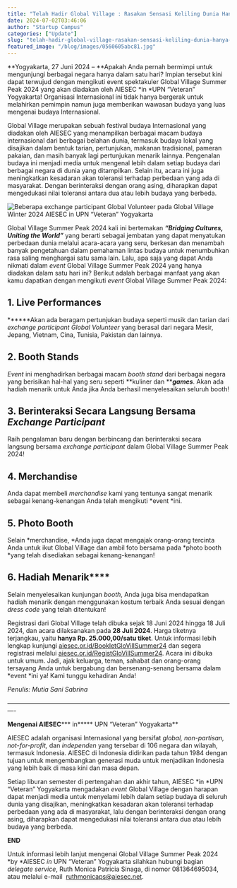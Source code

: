 ```yaml
---
title: "Telah Hadir Global Village : Rasakan Sensasi Keliling Dunia Hanya Dalam Satu Hari!"
date: 2024-07-02T03:46:06
author: "Startup Campus"
categories: ["Update"]
slug: "telah-hadir-global-village-rasakan-sensasi-keliling-dunia-hanya-dalam-satu-hari"
featured_image: "/blog/images/0560605abc81.jpg"
---
```


**Yogyakarta, 27 Juni 2024 – **Apakah Anda pernah bermimpi untuk mengunjungi berbagai negara hanya dalam satu hari? Impian tersebut kini dapat terwujud dengan mengikuti event spektakuler Global Village Summer Peak 2024 yang akan diadakan oleh AIESEC *in *UPN “Veteran” Yogyakarta! Organisasi Internasional ini tidak hanya bergerak untuk melahirkan pemimpin namun juga memberikan wawasan budaya yang luas mengenai budaya Internasional.

Global Village merupakan sebuah festival budaya Internasional yang diadakan oleh AIESEC yang menampilkan berbagai macam budaya internasional dari berbagai belahan dunia, termasuk budaya lokal yang disajikan dalam bentuk tarian, pertunjukan, makanan tradisional, pameran pakaian, dan masih banyak lagi pertunjukan menarik lainnya. Pengenalan budaya ini menjadi media untuk mengenal lebih dalam setiap budaya dari berbagai negara di dunia yang ditampilkan. Selain itu, acara ini juga meningkatkan kesadaran akan toleransi terhadap perbedaan yang ada di masyarakat. Dengan berinteraksi dengan orang asing, diharapkan dapat mengedukasi nilai toleransi antara dua atau lebih budaya yang berbeda.

![Beberapa exchange participant Global Volunteer pada Global Village Winter 2024 AIESEC in UPN “Veteran” Yogyakarta
](https://lh7-us.googleusercontent.com/docsz/AD_4nXcgsXd_BGGdlsJqrPREroP2bt7a54y9GcV_Ue5_75aJ1YCa82ObE0RJVWNwvuog9v8zi5wgpkv3P96pWGKpdAWQu69tdKcVH8O9BvqeCoqvkJC6GqacYH06h_YTEakz8iUoWQjb8E-BxCiEwkSdupJY1XnQ?key=ae6YgpBWLrNGSXclp17U8w)

Global Village Summer Peak 2024 kali ini bertemakan ***“Bridging Cultures, Uniting the World”*** yang berarti sebagai jembatan yang dapat menyatukan perbedaan dunia melalui acara-acara yang seru, berkesan dan menambah banyak pengetahuan dalam pemahaman lintas budaya untuk menumbuhkan rasa saling menghargai satu sama lain. Lalu, apa saja yang dapat Anda nikmati dalam *event* Global Village Summer Peak 2024 yang hanya diadakan dalam satu hari ini? Berikut adalah berbagai manfaat yang akan kamu dapatkan dengan mengikuti *event* Global Village Summer Peak 2024:

## **1. Live Performances**

******Akan ada beragam pertunjukan budaya seperti musik dan tarian dari *exchange participant Global Volunteer* yang berasal dari negara Mesir, Jepang, Vietnam, Cina, Tunisia, Pakistan dan lainnya.

## **2. Booth Stands**

*Event* ini menghadirkan berbagai macam *booth stand* dari berbagai negara yang berisikan hal-hal yang seru seperti **kuliner dan *****games***. Akan ada hadiah menarik untuk Anda jika Anda berhasil menyelesaikan seluruh booth!

## **3. Berinteraksi Secara Langsung Bersama *****Exchange Participant*******

Raih pengalaman baru dengan berbincang dan berinteraksi secara langsung bersama *exchange participant* dalam Global Village Summer Peak 2024!

## **4. Merchandise**

Anda dapat membeli *merchandise* kami yang tentunya sangat menarik sebagai kenang-kenangan Anda telah mengikuti *event *ini.

## **5. Photo Booth**

Selain *merchandise, *Anda juga dapat mengajak orang-orang tercinta Anda untuk ikut Global Village dan ambil foto bersama pada *photo booth *yang telah disediakan sebagai kenang-kenangan!

## **6. Hadiah Menarik******

Selain menyelesaikan kunjungan *booth*, Anda juga bisa mendapatkan hadiah menarik dengan menggunakan kostum terbaik Anda sesuai dengan *dress code* yang telah ditentukan!

Registrasi dari Global Village telah dibuka sejak 18 Juni 2024 hingga 18 Juli 2024, dan acara dilaksanakan pada **28 Juli 2024**. Harga tiketnya terjangkau, yaitu **hanya Rp. 25.000,00/satu tiket**. Untuk informasi lebih lengkap kunjungi [aiesec.or.id/BookletGloVillSummer24](http://aiesec.or.id/BookletGloVillSummer24) dan segera registrasi melalui [aiesec.or.id/RegistGloVillSummer24](http://aiesec.or.id/RegistGloVillSummer24). Acara ini dibuka untuk umum. Jadi, ajak keluarga, teman, sahabat dan orang-orang tersayang Anda untuk bergabung dan bersenang-senang bersama dalam *event *ini ya! Kami tunggu kehadiran Anda!

*Penulis: Mutia Sani Sabrina*

—————————————————————————————————————-

**Mengenai AIESEC***** in***** UPN “Veteran” Yogyakarta**

AIESEC adalah organisasi Internasional yang bersifat *global, non-partisan, not-for-profit,* dan *independen* yang tersebar di 106 negara dan wilayah, termasuk Indonesia. AIESEC di Indonesia didirikan pada tahun 1984 dengan tujuan untuk mengembangkan generasi muda untuk menjadikan Indonesia yang lebih baik di masa kini dan masa depan.

Setiap liburan semester di pertengahan dan akhir tahun, AIESEC *in *UPN “Veteran” Yogyakarta mengadakan *event* Global Village dengan harapan dapat menjadi media untuk menyelami lebih dalam setiap budaya di seluruh dunia yang disajikan, meningkatkan kesadaran akan toleransi terhadap perbedaan yang ada di masyarakat, lalu dengan berinteraksi dengan orang asing, diharapkan dapat mengedukasi nilai toleransi antara dua atau lebih budaya yang berbeda.

**END**

Untuk informasi lebih lanjut mengenai Global Village Summer Peak 2024 *by *AIESEC *in* UPN “Veteran” Yogyakarta silahkan hubungi bagian *delegate service*, Ruth Monica Patricia Sinaga, di nomor 081364695034, atau melalui e-mail  [ruthmonicaps@aiesec.net](mailto:ruthmonicaps@aiesec.net).

